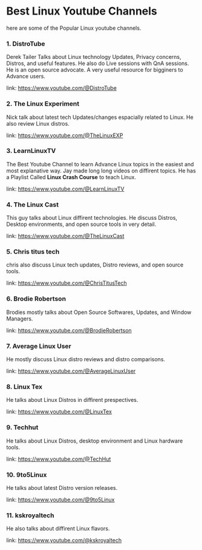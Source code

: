 # Best Linux Youtube Channels
  here are some of the Popular Linux youtube channels.
  
### 1. DistroTube 
Derek Tailer Talks about Linux technology Updates, Privacy concerns, Distros, and useful features.
He also do Live sessions with QnA sessions. He is an open source advocate.
A very useful resource for bigginers to Advance users.

link: https://www.youtube.com/@DistroTube

### 2. The Linux Experiment
Nick talk about latest tech Updates/changes espacially related to Linux. He also review Linux distros.

link: https://www.youtube.com/@TheLinuxEXP

### 3. LearnLinuxTV
The Best Youtube Channel to learn Advance Linux topics in the easiest and most explanative way.
Jay made long long videos on diffirent topics.
He has a Playlist Called **Linux Crash Course** to teach Linux.

link: https://www.youtube.com/@LearnLinuxTV

### 4. The Linux Cast
This guy talks about Linux diffirent technologies. He discuss Distros, Desktop environments, and open source tools in very detail.

link: https://www.youtube.com/@TheLinuxCast

### 5. Chris titus tech
chris also discuss Linux tech updates, Distro reviews, and open source tools.

link: https://www.youtube.com/@ChrisTitusTech

### 6. Brodie Robertson
Brodies mostly talks about Open Source Softwares, Updates, and Window Managers.

link: https://www.youtube.com/@BrodieRobertson

### 7. Average Linux User
He mostly discuss Linux distro reviews and distro comparisons.

link: https://www.youtube.com/@AverageLinuxUser

### 8. Linux Tex
He talks about Linux Distros in diffirent prespectives. 

link: https://www.youtube.com/@LinuxTex

### 9. Techhut
He talks about Linux Distros, desktop environment and Linux hardware tools.

link: https://www.youtube.com/@TechHut

### 10. 9to5Linux
He talks about latest Distro version releases. 

link: https://www.youtube.com/@9to5Linux

### 11. kskroyaltech
He also talks about diffirent Linux flavors.

link: https://www.youtube.com/@kskroyaltech
